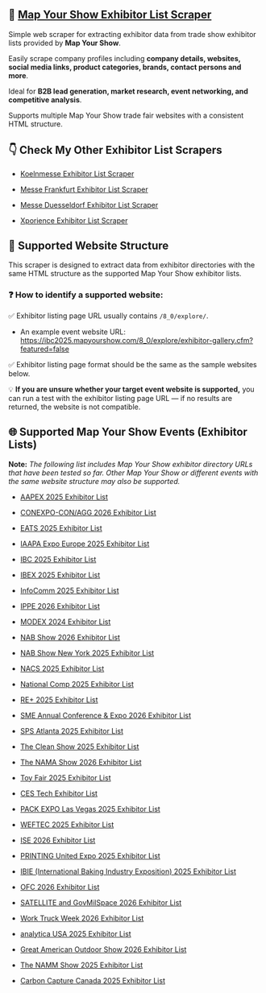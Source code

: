 ## 🤖 [Map Your Show Exhibitor List Scraper](https://apify.com/skython/map-your-show-exhibitor-list-scraper)

Simple web scraper for extracting exhibitor data from trade show exhibitor lists provided by **Map Your Show**. 

Easily scrape company profiles including **company details, websites, social media links, product categories, brands, contact persons and more**. 

Ideal for **B2B lead generation, market research, event networking, and competitive analysis**. 

Supports multiple Map Your Show trade fair websites with a consistent HTML structure.


## 👇 Check My Other Exhibitor List Scrapers

- [Koelnmesse Exhibitor List Scraper](https://apify.com/skython/koelnmesse-exhibitor-list-scraper)

- [Messe Frankfurt Exhibitor List Scraper](https://apify.com/skython/messe-frankfurt-exhibitor-list-scraper)

- [Messe Duesseldorf Exhibitor List Scraper](https://apify.com/skython/messe-duesseldorf-exhibitor-list-scraper)

- [Xporience Exhibitor List Scraper](https://apify.com/skython/xporience-exhibitor-list-scraper)


## 🎯 Supported Website Structure

This scraper is designed to extract data from exhibitor directories with the same HTML structure as the supported Map Your Show exhibitor lists.

### ❓ How to identify a supported website:

✅ Exhibitor listing page URL usually contains `/8_0/explore/`.

- An example event website URL: https://ibc2025.mapyourshow.com/8_0/explore/exhibitor-gallery.cfm?featured=false

✅ Exhibitor listing page format should be the same as the sample websites below.

💡 **If you are unsure whether your target event website is supported,** you can run a test with the exhibitor listing page URL — if no results are returned, the website is not compatible.


## 🌐 Supported Map Your Show Events (Exhibitor Lists)

**Note:** *The following list includes Map Your Show exhibitor directory URLs that have been tested so far. Other Map Your Show or different events with the same website structure may also be supported.*

- [AAPEX 2025 Exhibitor List](https://aapex2025.mapyourshow.com/8_0/explore/exhibitor-gallery.cfm?featured=false)

- [CONEXPO-CON/AGG 2026 Exhibitor List](https://directory.conexpoconagg.com/8_0/explore/exhibitor-gallery.cfm?featured=false)

- [EATS 2025 Exhibitor List](https://eats25.mapyourshow.com/8_0/explore/exhibitor-gallery.cfm?featured=false)

- [IAAPA Expo Europe 2025 Exhibitor List](https://iaapaexpoeurope25.mapyourshow.com/8_0/explore/exhibitor-gallery.cfm?featured=false)

- [IBC 2025 Exhibitor List](https://ibc2025.mapyourshow.com/8_0/explore/exhibitor-gallery.cfm?featured=false)

- [IBEX 2025 Exhibitor List](https://ibex25.mapyourshow.com/8_0/explore/exhibitor-gallery.cfm?featured=false)

- [InfoComm 2025 Exhibitor List](https://infocomm25.mapyourshow.com/8_0/explore/exhibitor-gallery.cfm?featured=false)

- [IPPE 2026 Exhibitor List](https://ippe26.mapyourshow.com/8_0/explore/exhibitor-gallery.cfm?featured=false)

- [MODEX 2024 Exhibitor List](https://mx2024.mapyourshow.com/8_0/explore/exhibitor-gallery.cfm?featured=false)

- [NAB Show 2026 Exhibitor List](https://nab26.mapyourshow.com/8_0/explore/exhibitor-gallery.cfm?featured=false)

- [NAB Show New York 2025 Exhibitor List](https://nabny25.mapyourshow.com/8_0/explore/exhibitor-gallery.cfm?featured=false)

- [NACS 2025 Exhibitor List](https://nacs25.mapyourshow.com/8_0/explore/exhibitor-gallery.cfm?featured=false)

- [National Comp 2025 Exhibitor List](https://comp2025.mapyourshow.com/8_0/explore/exhibitor-gallery.cfm?featured=false)

- [RE+ 2025 Exhibitor List](https://re25.mapyourshow.com/8_0/explore/exhibitor-gallery.cfm?featured=false)

- [SME Annual Conference & Expo 2026 Exhibitor List](https://sme26.mapyourshow.com/8_0/explore/exhibitor-gallery.cfm?featured=false)

- [SPS Atlanta 2025 Exhibitor List](https://spsatlanta25.mapyourshow.com/8_0/explore/exhibitor-gallery.cfm?featured=false)

- [The Clean Show 2025 Exhibitor List](https://clean2025.mapyourshow.com/8_0/explore/exhibitor-gallery.cfm?featured=false)

- [The NAMA Show 2026 Exhibitor List](https://nama26.mapyourshow.com/8_0/explore/exhibitor-gallery.cfm?featured=false)

- [Toy Fair 2025 Exhibitor List](https://tfny2025.mapyourshow.com/8_0/explore/exhibitor-gallery.cfm?featured=false)

- [CES Tech Exhibitor List](https://exhibitors.ces.tech/8_0/explore/exhibitor-gallery.cfm?featured=false)

- [PACK EXPO Las Vegas 2025 Exhibitor List](https://packexpo25.mapyourshow.com/8_0/explore/exhibitor-gallery.cfm?featured=false)

- [WEFTEC 2025 Exhibitor List](https://weftec25.mapyourshow.com/8_0/explore/exhibitor-gallery.cfm?featured=false)

- [ISE 2026 Exhibitor List](https://ise2026.mapyourshow.com/8_0/explore/exhibitor-gallery.cfm?featured=false)

- [PRINTING United Expo 2025 Exhibitor List](https://pru25.mapyourshow.com/8_0/explore/exhibitor-gallery.cfm?featured=false)

- [IBIE (International Baking Industry Exposition) 2025 Exhibitor List](https://ibie2025.mapyourshow.com/8_0/explore/exhibitor-gallery.cfm?featured=false)

- [OFC 2026 Exhibitor List](https://ofc26.mapyourshow.com/8_0/explore/exhibitor-gallery.cfm?featured=false)

- [SATELLITE and GovMilSpace 2026 Exhibitor List](https://satellite2026.mapyourshow.com/8_0/explore/exhibitor-gallery.cfm?featured=false)

- [Work Truck Week 2026 Exhibitor List](https://wtw26.mapyourshow.com/8_0/explore/exhibitor-gallery.cfm?featured=false)

- [analytica USA 2025 Exhibitor List](https://aus2025.mapyourshow.com/8_0/explore/exhibitor-gallery.cfm?featured=false)

- [Great American Outdoor Show 2026 Exhibitor List](https://gaos2026.mapyourshow.com/8_0/explore/exhibitor-gallery.cfm?featured=false)

- [The NAMM Show 2025 Exhibitor List](https://namm25.mapyourshow.com/8_0/explore/exhibitor-gallery.cfm?featured=false)

- [Carbon Capture Canada 2025 Exhibitor List](https://cccanada2025.mapyourshow.com/8_0/explore/exhibitor-gallery.cfm?featured=false)